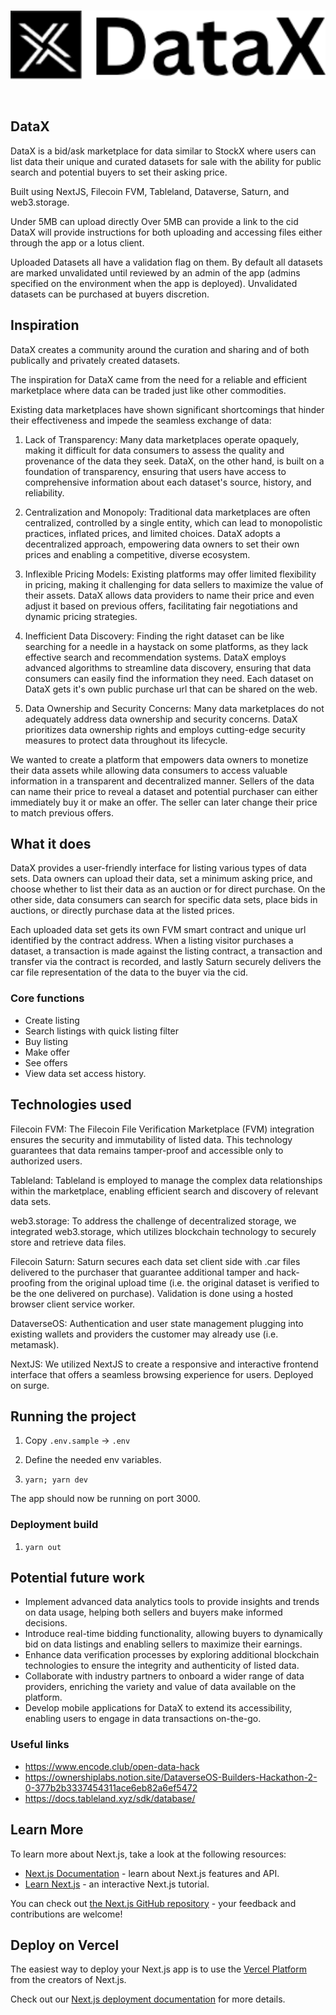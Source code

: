 <br/>
<p align='center'>
    <img src='./public/logo.png' width=600 />
</p>
<br/>

DataX
---

DataX is a bid/ask marketplace for data similar to StockX where users can list data their unique and curated datasets for sale with the ability for public search and potential buyers to set their asking price. 

Built using NextJS, Filecoin FVM, Tableland, Dataverse, Saturn, and web3.storage.

Under 5MB can upload directly
Over 5MB can provide a link to the cid
DataX will provide instructions for both uploading and accessing files either through the app or a lotus client.

Uploaded Datasets all have a validation flag on them. By default all datasets are marked unvalidated until reviewed by an admin of the app (admins specified on the environment when the app is deployed). Unvalidated datasets can be purchased at buyers discretion.

## Inspiration


DataX creates a community around the curation and sharing and of both publically and privately created datasets.

The inspiration for DataX came from the need for a reliable and efficient marketplace where data can be traded just like other commodities. 

Existing data marketplaces have shown significant shortcomings that hinder their effectiveness and impede the seamless exchange of data:

1. Lack of Transparency: Many data marketplaces operate opaquely, making it difficult for data consumers to assess the quality and provenance of the data they seek. DataX, on the other hand, is built on a foundation of transparency, ensuring that users have access to comprehensive information about each dataset's source, history, and reliability.

2. Centralization and Monopoly: Traditional data marketplaces are often centralized, controlled by a single entity, which can lead to monopolistic practices, inflated prices, and limited choices. DataX adopts a decentralized approach, empowering data owners to set their own prices and enabling a competitive, diverse ecosystem.

3. Inflexible Pricing Models: Existing platforms may offer limited flexibility in pricing, making it challenging for data sellers to maximize the value of their assets. DataX allows data providers to name their price and even adjust it based on previous offers, facilitating fair negotiations and dynamic pricing strategies.

4. Inefficient Data Discovery: Finding the right dataset can be like searching for a needle in a haystack on some platforms, as they lack effective search and recommendation systems. DataX employs advanced algorithms to streamline data discovery, ensuring that data consumers can easily find the information they need. Each dataset on DataX gets it's own public purchase url that can be shared on the web.

5. Data Ownership and Security Concerns: Many data marketplaces do not adequately address data ownership and security concerns. DataX prioritizes data ownership rights and employs cutting-edge security measures to protect data throughout its lifecycle.

 We wanted to create a platform that empowers data owners to monetize their data assets while allowing data consumers to access valuable information in a transparent and decentralized manner. Sellers of the data can name their price to reveal a dataset and potential purchaser can either immediately buy it or make an offer. The seller can later change their price to match previous offers.


## What it does

DataX provides a user-friendly interface for listing various types of data sets. Data owners can upload their data, set a minimum asking price, and choose whether to list their data as an auction or for direct purchase. On the other side, data consumers can search for specific data sets, place bids in auctions, or directly purchase data at the listed prices.

Each uploaded data set gets its own FVM smart contract and unique url identified by the contract address. When a listing visitor purchases a dataset, a transaction is made against the listing contract, a transaction and transfer via the contract is recorded, and lastly Saturn securely delivers the car file representation of the data to the buyer via the cid.



### Core functions
* Create listing
* Search listings with quick listing filter
* Buy listing
* Make offer
* See offers
* View data set access history.


## Technologies used


Filecoin FVM: The Filecoin File Verification Marketplace (FVM) integration ensures the security and immutability of listed data. This technology guarantees that data remains tamper-proof and accessible only to authorized users.

Tableland: Tableland is employed to manage the complex data relationships within the marketplace, enabling efficient search and discovery of relevant data sets.

web3.storage: To address the challenge of decentralized storage, we integrated web3.storage, which utilizes blockchain technology to securely store and retrieve data files.

Filecoin Saturn: Saturn secures each data set client side with .car files delivered to the purchaser that guarantee additional tamper and hack-proofing from the original upload time (i.e. the original dataset is verified to be the one delivered on purchase). Validation is done using a hosted browser client service worker.

DataverseOS: Authentication and user state management plugging into existing wallets and providers the customer may already use (i.e. metamask).

NextJS: We utilized NextJS to create a responsive and interactive frontend interface that offers a seamless browsing experience for users. Deployed on surge.


<!-- Saturn: Data validation (using browser client). https://github.com/filecoin-saturn/browser-client -->


## Running the project

1. Copy `.env.sample` -> `.env`

2. Define the needed env variables.

3. `yarn; yarn dev`

The app should now be running on port 3000.

### Deployment build

1. `yarn out`

<!-- ## Challenges we ran into

## Accomplishments that we're proud of

## What we learned -->

## Potential future work
* Implement advanced data analytics tools to provide insights and trends on data usage, helping both sellers and buyers make informed decisions.
* Introduce real-time bidding functionality, allowing buyers to dynamically bid on data listings and enabling sellers to maximize their earnings.
* Enhance data verification processes by exploring additional blockchain technologies to ensure the integrity and authenticity of listed data.
* Collaborate with industry partners to onboard a wider range of data providers, enriching the variety and value of data available on the platform.
* Develop mobile applications for DataX to extend its accessibility, enabling users to engage in data transactions on-the-go.


### Useful links
* https://www.encode.club/open-data-hack
* https://ownershiplabs.notion.site/DataverseOS-Builders-Hackathon-2-0-377b2b3337454311ace6eb82a6ef5472
* https://docs.tableland.xyz/sdk/database/

## Learn More

To learn more about Next.js, take a look at the following resources:

- [Next.js Documentation](https://nextjs.org/docs) - learn about Next.js features and API.
- [Learn Next.js](https://nextjs.org/learn) - an interactive Next.js tutorial.

You can check out [the Next.js GitHub repository](https://github.com/vercel/next.js/) - your feedback and contributions are welcome!

## Deploy on Vercel

The easiest way to deploy your Next.js app is to use the [Vercel Platform](https://vercel.com/new?utm_medium=default-template&filter=next.js&utm_source=create-next-app&utm_campaign=create-next-app-readme) from the creators of Next.js.

Check out our [Next.js deployment documentation](https://nextjs.org/docs/deployment) for more details.

